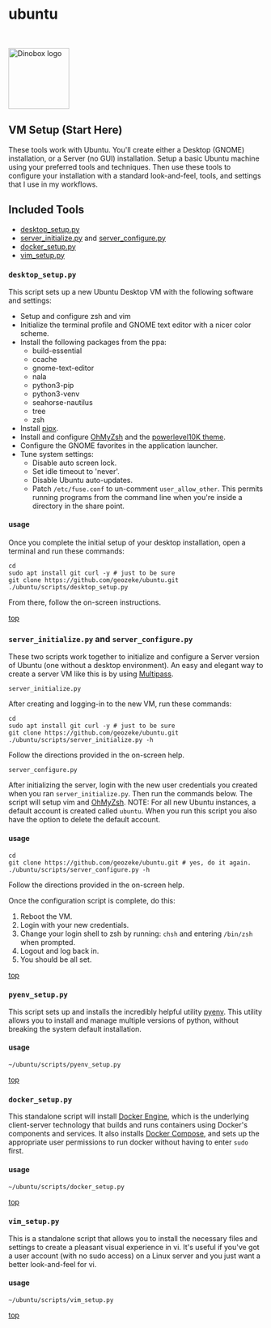 # <a id="top"></a> ubuntu

<br>

<img
src="https://drive.google.com/uc?export=view&id=1H04KVAA3ohH_dLXIrC0bXuJXDn3VutKc"
alt = "Dinobox logo" width="120"/>

## VM Setup (Start Here)

These tools work with Ubuntu. You'll create either a Desktop (GNOME)
installation, or a Server (no GUI) installation. Setup a basic Ubuntu
machine using your preferred tools and techniques. Then use these tools
to configure your installation with a standard look-and-feel, tools, and
settings that I use in my workflows.

## Included Tools

* [desktop_setup.py](#desktop_setup)
* [server_initialize.py](#server) and [server_configure.py](#server)
* [docker_setup.py](#docker_setup)
* [vim_setup.py](#vim_setup)

### <a id="desktop_setup"></a> `desktop_setup.py`

This script sets up a new Ubuntu Desktop VM with the following software
and settings:

* Setup and configure zsh and vim
* Initialize the terminal profile and GNOME text editor with a nicer
  color scheme.
* Install the following packages from the ppa:
  * build-essential
  * ccache
  * gnome-text-editor
  * nala
  * python3-pip
  * python3-venv
  * seahorse-nautilus
  * tree
  * zsh
* Install [pipx][def6].
* Install and configure [OhMyZsh][def] and the [powerlevel10K
  theme][def2].
* Configure the GNOME favorites in the application launcher.
* Tune system settings:
  * Disable auto screen lock.
  * Set idle timeout to 'never'.
  * Disable Ubuntu auto-updates.
  * Patch `/etc/fuse.conf` to un-comment `user_allow_other`. This
    permits running programs from the command line when you're inside a
    directory in the share point.

#### usage

Once you complete the initial setup of your desktop installation, open a
terminal and run these commands:

```shell
cd
sudo apt install git curl -y # just to be sure
git clone https://github.com/geozeke/ubuntu.git
./ubuntu/scripts/desktop_setup.py
```

From there, follow the on-screen instructions.

[top](#top)

### <a id="server"></a> `server_initialize.py` and `server_configure.py`

These two scripts work together to initialize and configure a Server
version of Ubuntu (one without a desktop environment). An easy and
elegant way to create a server VM like this is by using
[Multipass](https://multipass.run).

`server_initialize.py`

After creating and logging-in to the new VM, run these commands:

```shell
cd
sudo apt install git curl -y # just to be sure
git clone https://github.com/geozeke/ubuntu.git
./ubuntu/scripts/server_initialize.py -h
```

Follow the directions provided in the on-screen help.

`server_configure.py`

After initializing the server, login with the new user credentials you
created when you ran `server_initialize.py`. Then run the commands
below. The script will setup vim and [OhMyZsh](<[def3]>). NOTE: For all
new Ubuntu instances, a default account is created called `ubuntu`. When
you run this script you also have the option to delete the default
account.

#### usage

```shell
cd
git clone https://github.com/geozeke/ubuntu.git # yes, do it again.
./ubuntu/scripts/server_configure.py -h
```

Follow the directions provided in the on-screen help.

Once the configuration script is complete, do this:

1. Reboot the VM.
2. Login with your new credentials.
3. Change your login shell to zsh by running: `chsh` and entering
   `/bin/zsh` when prompted.
4. Logout and log back in.
5. You should be all set.

[top](#top)

### <a id="pyenv_setup"></a> `pyenv_setup.py`

This script sets up and installs the incredibly helpful utility
[pyenv][def3]. This utility allows you to install and manage multiple
versions of python, without breaking the system default installation.

#### usage

```shell
~/ubuntu/scripts/pyenv_setup.py
```

[top](#top)

### <a id="docker_setup"></a> `docker_setup.py`

This standalone script will install [Docker Engine][def4], which is the
underlying client-server technology that builds and runs containers
using Docker's components and services. It also installs [Docker
Compose][def5], and sets up the appropriate user permissions to run
docker without having to enter `sudo` first.

#### usage

```shell
~/ubuntu/scripts/docker_setup.py
```

[top](#top)

### <a id="vim_setup"></a> `vim_setup.py`

This is a standalone script that allows you to install the necessary
files and settings to create a pleasant visual experience in vi. It's
useful if you've got a user account (with no sudo access) on a Linux
server and you just want a better look-and-feel for vi.

#### usage

```shell
~/ubuntu/scripts/vim_setup.py
```

[top](#top)

[def]: https://ohmyz.sh
[def2]: https://github.com/romkatv/powerlevel10k
[def3]: https://github.com/pyenv/pyenv
[def4]: https://docs.docker.com/engine/
[def5]: https://docs.docker.com/get-started/08_using_compose/
[def6]: https://pipx.pypa.io/stable/
